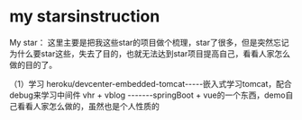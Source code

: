 # my starsinstruction
My star：
这里主要是把我这些star的项目做个梳理，star了很多，但是突然忘记为什么要star这些，失去了目的，也就无法达到star项目提高自己，看看人家怎么做的目的了。

（1）学习
heroku/devcenter-embedded-tomcat-----嵌入式学习tomcat，配合debug来学习中间件
vhr + vblog -------springBoot + vue的一个东西，demo自己看看人家怎么做的，虽然也是个人性质的



